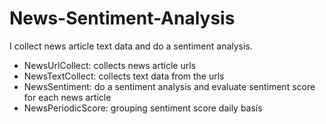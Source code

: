 # News-Sentiment-Analysis

I collect news article text data and do a sentiment analysis.

- NewsUrlCollect: collects news article urls
- NewsTextCollect: collects text data from the urls
- NewsSentiment: do a sentiment analysis and evaluate sentiment score for each news article
- NewsPeriodicScore: grouping sentiment score daily basis
